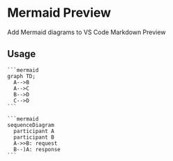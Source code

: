 # Mermaid Preview

Add Mermaid diagrams to VS Code Markdown Preview

## Usage

````
```mermaid
graph TD;
  A-->B
  A-->C
  B-->D
  C-->D
```
````

````
```mermaid
sequenceDiagram
  participant A
  participant B
  A->>B: request
  B--)A: response
```
````

